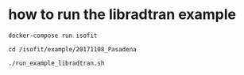 # how to run the libradtran example

`docker-compose run isofit`

`cd /isofit/example/20171108_Pasadena`

`./run_example_libradtran.sh`


